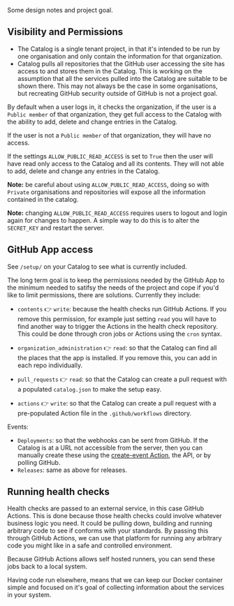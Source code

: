 Some design notes and project goal.

## Visibility and Permissions

* The Catalog is a single tenant project, in that it's intended to be run by one organisation and only contain the information for that organization.
* Catalog pulls all repositories that the GitHub user accessing the site has access to and stores them in the Catalog. This is working on the assumption that all the services pulled into the Catalog are suitable to be shown there. This may not always be the case in some organisations, but recreating GitHub security outside of GitHub is not a project goal.

By default when a user logs in, it checks the organization, if the user is a `Public member` of that organization, they get full access to the Catalog with the ability to add, delete and change entries in the Catalog.

If the user is not a `Public member` of that organization, they will have no access.

If the settings `ALLOW_PUBLIC_READ_ACCESS` is set to `True` then the user will have read only access to the Catalog and all its contents. They will not able to add, delete and change any entries in the Catalog.

**Note:** be careful about using `ALLOW_PUBLIC_READ_ACCESS`, doing so with `Private` organisations and repositories will expose all the information contained in the catalog.

**Note:** changing `ALLOW_PUBLIC_READ_ACCESS` requires users to logout and login again for changes to happen. A simple way to do this is to alter the `SECRET_KEY` and restart the server.

## GitHub App access

See `/setup/` on your Catalog to see what is currently included.

The long term goal is to keep the permissions needed by the GitHub App to the minimum needed to satifsy the needs of the project and cope if you'd like to limit permissions, there are solutions. Currently they include:

* `contents` 👉 `write`: because the health checks run GitHub Actions. If you remove this permission, for example just setting `read` you will have to find another way to trigger the Actions in the health check repository. This could be done through cron jobs or Actions using the `cron` syntax.

* `organization_administration` 👉 `read`: so that the Catalog can find all the places that the app is installed. If you remove this, you can add in each repo individually.

* `pull_requests` 👉 `read`: so that the Catalog can create a pull request with a populated `catalog.json` to make the setup easy.

* `actions` 👉 `write`: so that the Catalog can create a pull request with a pre-populated Action file in the `.github/workflows` directory.

Events:

* `Deployments`: so that the webhooks can be sent from GitHub. If the Catalog is at a URL not accessible from the server, then you can manually create these using the [create-event Action](https://github.com/clearwind-ca/create-event), the API, or by polling GitHub.
* `Releases`: same as above for releases.

## Running health checks

Health checks are passed to an external service, in this case GitHub Actions. This is done because those health checks could involve whatever business logic you need. It could be pulling down, building and running arbitrary code to see if conforms with your standards. By passing this through GitHub Actions, we can use that platform for running any arbitrary code you might like in a safe and controlled environment.

Because GitHub Actions allows self hosted runners, you can send these jobs back to a local system.

Having code run elsewhere, means that we can keep our Docker container simple and focused on it's goal of collecting information about the services in your system.

